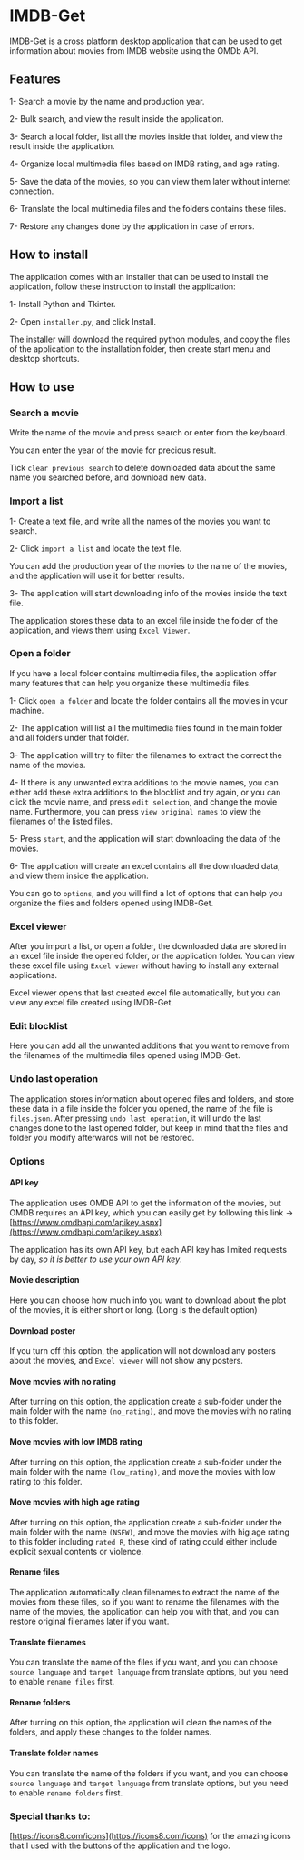 # IMDB-Get
IMDB-Get is a cross platform desktop application that can be used to get information about movies from IMDB website using the OMDb API.

## Features
1- Search a movie by the name and production year.

2- Bulk search, and view the result inside the application.

3- Search a local folder, list all the movies inside that folder, and view the result inside the application.

4- Organize local multimedia files based on IMDB rating, and age rating.

5- Save the data of the movies, so you can view them later without internet connection.

6- Translate the local multimedia files and the folders contains these files.

7- Restore any changes done by the application in case of errors.

## How to install
The application comes with an installer that can be used to install the application, follow these instruction to install the application:

1- Install Python and Tkinter.

2- Open `installer.py`, and click Install.

The installer will download the required python modules, and copy the files of the application to the installation folder, then create start menu and desktop shortcuts.

## How to use

### Search a movie
Write the name of the movie and press search or enter from the keyboard.

You can enter the year of the movie for precious result.

Tick `clear previous search` to delete downloaded data about the same name you searched before, and download new data.

### Import a list
1- Create a text file, and write all the names of the movies you want to search.

2- Click `import a list` and locate the text file.

You can add the production year of the movies to the name of the movies, and the application will use it for better results.

3- The application will start downloading info of the movies inside the text file.

The application stores these data to an excel file inside the folder of the application, and views them using `Excel Viewer`.

### Open a folder
If you have a local folder contains multimedia files, the application offer many features that can help you organize these multimedia files.

1- Click `open a folder` and locate the folder contains all the movies in your machine.

2- The application will list all the multimedia files found in the main folder and all folders under that folder.

3- The application will try to filter the filenames to extract the correct the name of the movies.

4- If there is any unwanted extra additions to the movie names, you can either add these extra additions to the blocklist and try again, or you can click the movie name, and press `edit selection`, and change the movie name. Furthermore, you can press `view original names` to view the filenames of the listed files.

5- Press `start`, and the application will start downloading the data of the movies.

6- The application will create an excel contains all the downloaded data, and view them inside the application.

You can go to `options`, and you will find a lot of options that can help you organize the files and folders opened using IMDB-Get.

### Excel viewer
After you import a list, or open a folder, the downloaded data are stored in an excel file inside the opened folder, or the application folder. You can view these excel file using `Excel viewer` without having to install any external applications.

Excel viewer opens that last created excel file automatically, but you can view any excel file created using IMDB-Get.

### Edit blocklist
Here you can add all the unwanted additions that you want to remove from the filenames of the multimedia files opened using IMDB-Get.

### Undo last operation
The application stores information about opened files and folders, and store these data in a file inside the folder you opened, the name of the file is `files.json`.
After pressing `undo last operation`, it will undo the last changes done to the last opened folder, but keep in mind that the files and folder you modify afterwards will not be restored.

### Options

#### API key
The application uses OMDB API to get the information of the movies, but OMDB requires an API key, which you can easily get by following this link -> [https://www.omdbapi.com/apikey.aspx](https://www.omdbapi.com/apikey.aspx)

The application has its own API key, but each API key has limited requests by day, *so it is better to use your own API key*.

#### Movie description
Here you can choose how much info you want to download about the plot of the movies, it is either short or long. (Long is the default option)

#### Download poster
If you turn off this option, the application will not download any posters about the movies, and `Excel viewer` will not show any posters.

#### Move movies with no rating
After turning on this option, the application create a sub-folder under the main folder with the name `(no_rating)`, and move the movies with no rating to this folder.

#### Move movies with low IMDB rating
After turning on this option, the application create a sub-folder under the main folder with the name `(low_rating)`, and move the movies with low rating to this folder.

#### Move movies with high age rating
After turning on this option, the application create a sub-folder under the main folder with the name `(NSFW)`, and move the movies with hig age rating to this folder including `rated R`, these kind of rating could either include explicit sexual contents or violence.

#### Rename files
The application automatically clean filenames to extract the name of the movies from these files, so if you want to rename the filenames with the name of the movies, the application can help you with that, and you can restore original filenames later if you want.

#### Translate filenames
You can translate the name of the files if you want, and you can choose `source language` and `target language` from translate options, but you need to enable `rename files` first.

#### Rename folders
After turning on this option, the application will clean the names of the folders, and apply these changes to the folder names.

#### Translate folder names
You can translate the name of the folders if you want, and you can choose `source language` and `target language` from translate options, but you need to enable `rename folders` first.

### Special thanks to:
[https://icons8.com/icons](https://icons8.com/icons)
for the amazing icons that I used with the buttons of the application and the logo.
